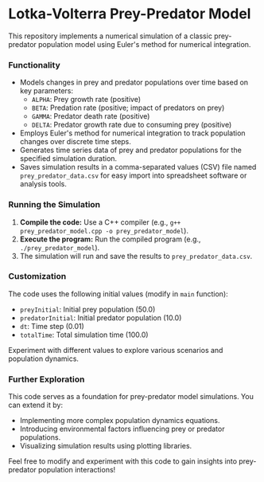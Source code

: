 # Lotka-Volterra Prey-Predator Model

This repository implements a numerical simulation of a classic prey-predator population model using Euler's method for numerical integration.

### Functionality

* Models changes in prey and predator populations over time based on key parameters:
    * `ALPHA`: Prey growth rate (positive)
    * `BETA`: Predation rate (positive; impact of predators on prey)
    * `GAMMA`: Predator death rate (positive)
    * `DELTA`: Predator growth rate due to consuming prey (positive)
* Employs Euler's method for numerical integration to track population changes over discrete time steps.
* Generates time series data of prey and predator populations for the specified simulation duration.
* Saves simulation results in a comma-separated values (CSV) file named `prey_predator_data.csv` for easy import into spreadsheet software or analysis tools.

### Running the Simulation

1. **Compile the code:** Use a C++ compiler (e.g., `g++ prey_predator_model.cpp -o prey_predator_model`).
2. **Execute the program:** Run the compiled program (e.g., `./prey_predator_model`).
3. The simulation will run and save the results to `prey_predator_data.csv`.

### Customization

The code uses the following initial values (modify in `main` function):

* `preyInitial`: Initial prey population (50.0)
* `predatorInitial`: Initial predator population (10.0)
* `dt`: Time step (0.01)
* `totalTime`: Total simulation time (100.0)

Experiment with different values to explore various scenarios and population dynamics.

### Further Exploration

This code serves as a foundation for prey-predator model simulations. You can extend it by:

* Implementing more complex population dynamics equations.
* Introducing environmental factors influencing prey or predator populations.
* Visualizing simulation results using plotting libraries.

Feel free to modify and experiment with this code to gain insights into prey-predator population interactions!
